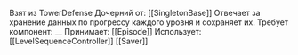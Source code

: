 Взят из TowerDefense
Дочерний от: [[SingletonBase]]
Отвечает за хранение данных по прогрессу каждого уровня и сохраняет их.
Требует компонент: __
Принимает: 
[[Episode]]
Использует: 
[[LevelSequenceController]]
[[Saver]]